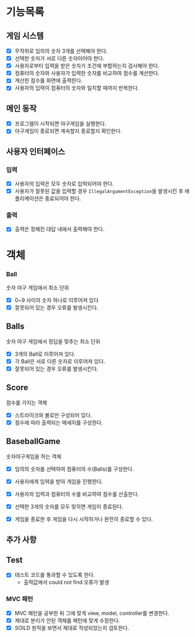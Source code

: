 # 기능목록
## 게임 시스템

- [x] 무작위로 임의의 숫자 3개를 선택해야 한다.
- [x] 선택한 숫자가 서로 다른 숫자이어야 한다.
- [x] 사용자로부터 입력을 받은 숫자가 조건에 부합하는지 검사해야 한다.
- [x] 컴퓨터의 숫자와 사용자가 입력한 숫자를 비교하여 점수를 계산한다.
- [x] 계산한 점수를 화면에 출력한다.
- [x] 사용자의 입력이 컴퓨터의 숫자와 일치할 때까지 반복한다.

## 메인 동작
- [x] 프로그렘이 시작되면 야구게임을 실행한다.
- [x] 야구게임이 종료되면 계속할지 종료할지 확인한다.

## 사용자 인터페이스

### 입력
- [x] 사용자의 입력은 모두 숫자로 입력되어야 한다.
- [x] 사용자가 잘못된 값을 입력할 경우 `IllegalArgumentException`을 발생시킨 후 애플리케이션은 종료되어야 한다.
### 출력
- [x] 출력은 정해진 대답 내에서 출력해야 한다.
# 객체

### Ball
숫자 야구 게임에서 최소 단위
- [x] 0~9 사이의 숫자 하나로 이루어져 있다
- [x] 잘못되어 있는 경우 오류를 발생시킨다.
## Balls
숫자 야구 게임에서 정답을 맞추는 최소 단위
- [x] 3개의 Ball로 이루어져 있다.
- [x] 각 Ball은 서로 다른 숫자로 이루어져 있다.
- [x] 잘못되어 있는 경우 오류를 발생시킨다.
## Score
점수를 가지는 객체
- [x] 스트라이크와 볼로만 구성되어 있다.
- [x] 점수에 따라 출력되는 메세지를 구성한다.

## BaseballGame
숫자야구게임을 하는 객체
- [x] 임의의 숫자를 선택하여  컴퓨터의 수(Balls)를 구성한다.
- [x] 사용자에게 입력을 받아 게임을 진행한다.
- [x] 사용자의 입력과 컴퓨터의 수를 비교하여 점수를 산출한다.
- [x] 선택한 3개의 숫자를 모두 맞히면 게임이 종료된다.
- [x] 게임을 종료한 후 게임을 다시 시작하거나 완전히 종료할 수 있다.



## 추가 사항

## Test
- [x] 테스트 코드를 통과할 수 있도록 한다.
    -  출력값에서 could not find 오류가 발생

### MVC 패턴
- [x] MVC 패턴을 공부한 뒤 그에 맞게 view, model, controller를 변경한다.
- [x] 제대로 분리가 안된 객체를 패턴에 맞게 수정한다.
- [x] SOILD 원칙을 보면서 제대로 작성되었는지 검토한다.